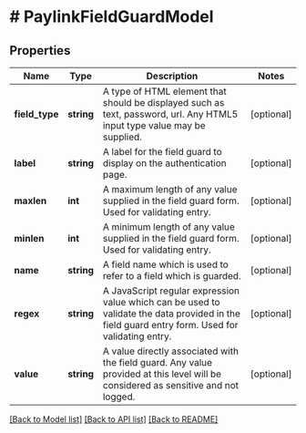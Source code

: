 # # PaylinkFieldGuardModel

## Properties

Name | Type | Description | Notes
------------ | ------------- | ------------- | -------------
**field_type** | **string** | A type of HTML element that should be displayed such as text, password, url. Any HTML5 input type value may be supplied. | [optional]
**label** | **string** | A label for the field guard to display on the authentication page. | [optional]
**maxlen** | **int** | A maximum length of any value supplied in the field guard form. Used for validating entry. | [optional]
**minlen** | **int** | A minimum length of any value supplied in the field guard form. Used for validating entry. | [optional]
**name** | **string** | A field name which is used to refer to a field which is guarded. | [optional]
**regex** | **string** | A JavaScript regular expression value which can be used to validate the data provided in the field guard entry form. Used for validating entry. | [optional]
**value** | **string** | A value directly associated with the field guard. Any value provided at this level will be considered as sensitive and not logged. | [optional]

[[Back to Model list]](../../README.md#models) [[Back to API list]](../../README.md#endpoints) [[Back to README]](../../README.md)

